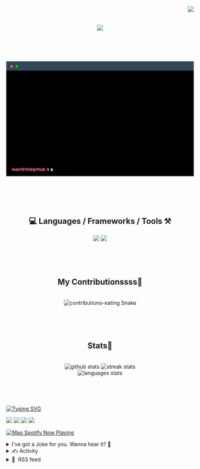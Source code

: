 <!-- VISITOR BADGE -->
<!-- https://github.com/hehuapei/visitor-badge -->

<img align="right" src="https://visitor-badge.laobi.icu/badge?page_id=mao1910.mao1910&left_color=%2379DAF9&right_color=%23FE6E96" />


<!-- TYPING SVG -->
<!-- https://github.com/DenverCoder1/readme-typing-svg -->

<h1 align="center">
    <img src="https://readme-typing-svg.herokuapp.com/?font=Righteous&size=35&center=true&vCenter=true&width=500&height=70&color=FE6E96&font=poppins&duration=5000&lines=Hi+There!+👋;+I'm+Mao!;" />
</h1>

<br/>

<!-- CODE/TERMINAL ABOUT ME -->
<h1 align="center">
<img src="./assets/terminal-5.gif" alt="Terminal" />
</h1>

<br/><br/><br/>


<!-- TECHNOLOGIES LOGOS -->
<!-- https://github.com/tandpfun/skill-icons -->

<h2 align="center">💻 Languages / Frameworks / Tools ⚒️</h2>
<div align="center">
    <img src="https://skillicons.dev/icons?i=javascript,typescript,angular,react,html,css,scss,bootstrap,cs,java,spring" />
    <img src="https://skillicons.dev/icons?i=flutter,firebase,supabase,mysql,git,github,gitlab,vscode,idea,maven,figma" />
</div>

<br/><br/><br/>


<!-- CONTRIBUTIONS SNAKE GAME -->
<!-- https://github.com/Platane/snk -->

<div align="center">
  <h2> My Contributionssss🐍 </h2>
  <br>
  <img alt="contributions-eating Snake" src="https://raw.githubusercontent.com/mao1910/mao1910/output/github-contribution-grid-snake.svg" />

  <!-- Four lines below suggested by Planate for Dark mode-->
  <picture>
  <source media="(prefers-color-scheme: dark)" srcset="github-snake-dark.svg" />
  <source media="(prefers-color-scheme: light)" srcset="github-snake.svg" />
  </picture>
  
  <br/><br/><br/>
</div>


<!-- GITHUB STATS -->
<!-- https://github.com/DenverCoder1/github-readme-streak-stats -->
<!-- https://github.com/anuraghazra/github-readme-stats -->
<!-- https://github-readme-stats-mao1910.vercel.app/ My own Vercel deployment-->

<h2 align="center"> Stats📝 </h2>
  <br>
<div align=center>
  <img width=429 src="https://github-readme-stats-mao1910.vercel.app/api?username=mao1910&count_private=true&show_icons=true&theme=dracula&rank_icon=github&hide=contribs&border_radius=10&border_color=79DAF9" alt="github stats"/>
  <img width=396 src="https://streak-stats.demolab.com/?user=mao1910&count_private=true&theme=dracula&currStreakNum=79DAF9&currStreakLabel=FE6E96&border_radius=10&border=79DAF9" alt="streak stats"/>
  <br/>
  <img src="https://github-readme-stats-mao1910.vercel.app/api/top-langs/?username=mao1910&layout=compact&theme=dracula&border_radius=10&size_weight=0.5&count_weight=0.5&border_color=79DAF9" alt="languages stats" />
</div>

<br/><br/><br/>


<!-- FOOTER -->
<!-- https://github.com/DenverCoder1/readme-typing-svg -->
<!-- https://readme-typing-svg.demolab.com/demo/ -->

<a href="https://git.io/typing-svg"><img src="https://readme-typing-svg.demolab.com?font=Poppins&pause=1000&color=FE6E96&width=535&lines=Thanks+for+dropping+by!;Feel+free+to+check+any+of+the+Socials+below+%F0%9F%91%87;Or+the+Joke+Of+The+Day+if+you're+down+for+a+giggle+%F0%9F%98%9D;Hope+to+see+you+again+%F0%9F%91%8A;Uh%3F+You're+still+here%3F;Well...+I'm+running+out+of+things+to+say...;Tell+you+what%2C+due+to+your+effort+and+perseverance%2C;I+shall+present+you+with+a+short+poem%3A;%22To+code%2C+or+not+to+code%2C+that+is+the+question%3A;Whether+'tis+nobler+in+the+IDE+to+debug;The+errors+and+issues+of+outrageous+software%2C;Or+to+take+up+the+keyboard+against+a+sea+of+bugs;And+by+coding%2C+end+them.%22;by+William+Shakespeare%2C+probably.+;Pretty+sure+that's+Hamlet's.;Alrighty%2C+this+has+been+fun.;But+I'll+restart+the+loop+now...+see+ya+soon!" alt="Typing SVG" /></a>


<!--  SOCIAL NETWORKS -->
<!-- https://github.com/alexandresanlim/Badges4-README.md-Profile -->

  <div> 
    <a href="https://www.linkedin.com/" target="_blank"><img src="https://img.shields.io/badge/-LinkedIn-%230077B5?style=for-the-badge&logo=linkedin&logoColor=white" target="_blank"></a> <!-- ADD LINKEDIN PROFILE -->
    <a href = "https://www.google.com"><img src="https://img.shields.io/badge/Portfolio-4285F4?style=for-the-badge&logo=Google-chrome&logoColor=white" target="_blank"></a> <!-- ADD PORTFOLIO WEBSITE -->
    <a href="https://discord.gg" target="_blank"><img src="https://img.shields.io/badge/Discord-7289DA?style=for-the-badge&logo=discord&logoColor=white" target="_blank"></a> <!-- ADD DISCORD -->
    <a href = "mao1910dev@gmail.com"><img src="https://img.shields.io/badge/Gmail-D14836?style=for-the-badge&logo=gmail&logoColor=white" target="_blank"></a>
  </div>


<!-- SPOTIFY PLAYING-->
<!-- https://github.com/novatorem/novatorem -->
<!-- https://spotify-now-playing-novatorem-git-main-mao1910.vercel.app/ My own Vercel deployment-->

[<img width=438px src="https://spotify-now-playing-git-main-mao1910.vercel.app//api/spotify/?border_color=FE6E96" alt="Mao Spotify Now Playing" />](https://open.spotify.com/user/31542et242zglhf42ydrtqgvuvde)


<!-- JOKE OF THE DAY -->
<!-- https://github.com/ABSphreak/readme-jokes -->
<!-- https://readme-jokes-git-master-mao1910.vercel.app/ My own Vercel deployment-->

<details>
<summary>I've got a Joke for you. Wanna hear it? 🙈</summary>

<br/>

 <tr>
 <td style="padding-top:4px"><img src = "https://readme-jokes-git-master-mao1910.vercel.app/api?&theme=dracula"></td>
 </tr>

</details>


<!-- ACTIVITY -->
<!-- https://github.com/jamesgeorge007/github-activity-readme -->


<details>
<summary>✍️ Activity</summary>

<br/>
<!-- START_SECTION:activity -->
<!--END_SECTION:activity-->

</details>


<!-- RSS FEED -->
<!-- https://github.com/gautamkrishnar/blog-post-workflow -->


<details>
<summary>📕 &nbsp;RSS feed</summary>

<br/>

<!-- BLOG-POST-LIST:START -->
 #### - [Boost Your Productivity with the Top 10 AI Tools](https://dev.to/ronakmunjapara/boost-your-productivity-with-the-top-10-ai-tools-1ma) 
 <details><summary>Article</summary> <p><a href="https://res.cloudinary.com/practicaldev/image/fetch/s--bRKZKB4w--/c_limit%2Cf_auto%2Cfl_progressive%2Cq_auto%2Cw_800/https://dev-to-uploads.s3.amazonaws.com/uploads/articles/5pkpv5i99b710nzs5w74.jpeg" class="article-body-image-wrapper"><img src="https://res.cloudinary.com/practicaldev/image/fetch/s--bRKZKB4w--/c_limit%2Cf_auto%2Cfl_progressive%2Cq_auto%2Cw_800/https://dev-to-uploads.s3.amazonaws.com/uploads/articles/5pkpv5i99b710nzs5w74.jpeg" alt="Image description" width="800" height="500"></a><br>
In today's fast-paced digital world, staying productive is a key challenge. With an ever-increasing workload and constant distractions, finding ways to boost your productivity is essential. Thankfully, technology has come to the rescue, and Artificial Intelligence (AI) is at the forefront of this productivity revolution.</p>

<h2>
  
  
  Introduction
</h2>

<p>AI tools have rapidly evolved to become indispensable for professionals and businesses looking to streamline their work processes, automate repetitive tasks, and make data-driven decisions. In this article, we'll explore the top 10 AI tools that can significantly enhance your productivity.</p>

<h2>
  
  
  1. <strong>Grammarly</strong>
</h2>

<p><strong>Grammarly</strong> is a writing assistant powered by AI. It helps you write clear, error-free, and engaging content. From proofreading emails to enhancing your writing style, Grammarly ensures that your communication is top-notch.</p>

<h2>
  
  
  2. <strong>Trello</strong>
</h2>

<p><strong>Trello</strong> uses AI to simplify project management. With its intuitive boards, lists, and cards, you can organize tasks efficiently. AI-powered suggestions help you stay on track and meet deadlines.</p>

<h2>
  
  
  3. <strong>Zapier</strong>
</h2>

<p><strong>Zapier</strong> automates workflows by connecting your favorite apps. AI-driven "Zaps" allow you to set up triggers and actions, saving you time and effort on repetitive tasks.</p>

<h2>
  
  
  4. <strong>Otter.ai</strong>
</h2>

<p><strong>Otter.ai</strong> is your AI note-taking assistant. It transcribes meetings, interviews, and lectures, making it easy to search for and reference important information.</p>

<h2>
  
  
  5. <strong>Asana</strong>
</h2>

<p><strong>Asana</strong> utilizes AI to streamline project management. Its automation features help teams collaborate seamlessly, track progress, and achieve goals efficiently.</p>

<h2>
  
  
  6. <strong>Calendly</strong>
</h2>

<p><strong>Calendly</strong> simplifies scheduling with AI-powered availability. Say goodbye to back-and-forth emails when trying to set up meetings or appointments.</p>

<h2>
  
  
  7. <strong>RescueTime</strong>
</h2>

<p><strong>RescueTime</strong> provides insights into your digital habits. AI analyzes your online activities, helping you identify where your time goes and how to improve focus.</p>

<h2>
  
  
  8. <strong>Salesforce Einstein</strong>
</h2>

<p><strong>Salesforce Einstein</strong> is AI for CRM. It enhances customer relationship management by providing predictive analytics, automating tasks, and personalizing customer experiences.</p>

<h2>
  
  
  9. <strong>Hootsuite</strong>
</h2>

<p><strong>Hootsuite</strong> uses AI to simplify social media management. Schedule posts, analyze performance, and engage with your audience efficiently.</p>

<h2>
  
  
  10. <strong>Notion</strong>
</h2>

<p><strong>Notion</strong> is an all-in-one workspace powered by AI. It's a versatile tool for notes, databases, and project management, keeping your work organized and accessible.</p>

<h2>
  
  
  Conclusion
</h2>

<p>Embracing AI tools can transform the way you work, boosting your productivity and helping you achieve more in less time. Whether you're a student, professional, or business owner, integrating these AI tools into your workflow can make a significant difference. Stay ahead of the productivity curve with AI assistance.</p>

<p>Incorporate these AI tools into your daily routine, and you'll soon find yourself accomplishing tasks more efficiently, leaving you with valuable time to focus on what truly matters.</p>

<h1>
  
  
  FAQs
</h1>

<p><strong>Q1:</strong> Are these AI tools suitable for beginners?</p>

<p>Yes, most of these tools are beginner-friendly and offer user-friendly interfaces and helpful tutorials.</p>

<p><strong>Q2:</strong> Are there any free versions of these AI tools?</p>

<p>Many of these tools offer free versions with limited features. However, to unlock their full potential, you may want to consider premium plans.</p>

<p><strong>Q3:</strong> How can AI tools enhance team collaboration?</p>

<p>AI tools like Trello and Asana streamline project management, making it easier for teams to</p>

<p>Subscribing my Free AI newsletter for AI tools Update <a href="https://thedigitalduo.beehiiv.com/subscribe">Click Here</a>.</p>

 </details> 
 <hr /> 

 #### - [**Don't Miss!!!** TOP Google Penalties Guide](https://dev.to/noobizdev/dont-miss-top-google-penalties-guide-4dcd) 
 <details><summary>Article</summary> <h2>
  
  
  Understanding Google Penalties
</h2>

<p>Google Penalties refer to punitive actions taken by Google against websites that violate its guidelines and standards. These penalties can negatively impact a website's search engine ranking and visibility.</p>

<h2>
  
  
  List of Google Penalties
</h2>

<p>A comprehensive list of Google Penalties includes various penalties that Google may impose on websites for violating its guidelines. These penalties can impact a site's ranking and visibility. Here are some notable Google Penalties:</p>

<ol>
<li>Algorithmic Penalties: These are automatic penalties triggered by Google's algorithms, such as Panda (content quality), Penguin (link quality), and Hummingbird (semantic search).</li>
<li>Manual Actions: Google's manual reviewers can impose penalties for issues like unnatural links, thin content, or spammy structured markup.</li>
<li>Mobile-Friendly Penalty: Websites not optimized for mobile devices can face lower rankings in mobile search results.</li>
<li>Page Quality Penalty: For low-quality content, including duplicate, thin, or irrelevant content.</li>
<li>Link-Related Penalties: Includes penalties for unnatural links, paid links, or link schemes.</li>
<li>Security Issues: Sites with security vulnerabilities may face penalties for the safety of users.</li>
<li>User Experience Penalties: Slow-loading pages and intrusive interstitials can lead to lower rankings.</li>
<li>Cloaking Penalty: Penalizes websites that show different content to users and search engines.</li>
<li>Intrusive Interstitials Penalty: Sites with pop-ups that disrupt user experience on mobile devices can be penalized.</li>
<li>Ad-Related Penalties: Sites with too many ads or deceptive ad placements may face penalties.</li>
</ol>

<h2>
  
  
  How to Avoid a Google Penalty?
</h2>

<p>To avoid Google penalties and maintain a healthy online presence, follow these essential tips:</p>

<ol>
<li>Quality Content: Create high-quality, original, and relevant content. Avoid duplicate or low-value content that can trigger penalties.</li>
<li>Keyword Usage: Use keywords naturally and avoid keyword stuffing. Ensure your content serves the user's intent.</li>
<li>Mobile-Friendly Design: Ensure your website is responsive and mobile-friendly for a better user experience.</li>
<li>Page Speed: Optimize page loading times to improve user satisfaction and SEO rankings.</li>
<li>Backlink Quality: Build high-quality, relevant backlinks and avoid spammy link-building practices.</li>
</ol>

<p>you can Read more About <strong><a href="https://noobizdev.tech/the-ultimate-guide-to-google-penalties-complete-list-and-recovery-strategies/">Google Penalties Giude And Complete List and Recovery Strategies</a></strong></p>

<blockquote>
<p>Let's spread the love! <br>
Don't forget to leave a comment, like, and save this post.<br>
Thanks for reading, See you next time... ❤️👋</p>
</blockquote>

<h2>
  
  
  Conclusion
</h2>

<p>By ceasing any black hat SEO practices, implementing security and moderation tools on your site, and focusing on truly quality content, you can avoid Google penalties, improve your ranking and traffic, and protect your site from hackers.</p>

 </details> 
 <hr /> 

 #### - [Creating an 👩‍💻 Open Source Search Platform: Search Engines with AI - Swirl 🌌](https://dev.to/swirl/creating-an-open-source-search-platform-search-engines-with-ai-swirl-2m0h) 
 <details><summary>Article</summary> <blockquote>
<p>Swirl is an Open-Source Search Engine written in Python. Powered by Large Language Models (LLMs) &amp; ChatGPT along with ML &amp; NLP Algorithms.</p>
</blockquote>

<p>Before wasting time, let me introduce Swirl. This unified open-source search platform built with Python and Django seamlessly unifies searches across databases (SQL and NoSQL), cloud services, search providers, data siloes, and tools like Miro, Jira, GitHub, etc.</p>

<p>With Swirl, users can conduct a single query, instantly pooling and presenting relevant data from multiple platforms in one consolidated UI.</p>

<p><strong><a href="https://github.com/swirlai/swirl-search">Swirl on GitHub 👇</a></strong></p>

<p>Link: <a href="https://github.com/swirlai/swirl-search">https://github.com/swirlai/swirl-search</a>🌌</p>

<p><a href="https://github.com/swirlai/swirl-search"><img src="https://res.cloudinary.com/practicaldev/image/fetch/s--c8VOh2O8--/c_limit%2Cf_auto%2Cfl_progressive%2Cq_auto%2Cw_800/https://dev-to-uploads.s3.amazonaws.com/uploads/articles/5pjduz4fq70dc1bfe0x7.png" alt="Swirl Search on GitHub" width="800" height="256"></a></p>

<h2>
  
  
  The Hunt for Open Source Search Platforms 🕵️‍♀️
</h2>

<p>Search is everywhere in our daily lives. Giants like Google Search, Bing, and Duck Duck make it easy for us to find information at the click of a button.</p>

<p>However, the choices are somewhat limited for businesses, startups, and developers looking to incorporate search functionality into their platforms without being bound to these major players. Most enterprise-level search engines come with licensing fees or restrictions. Integration options such as Google's Programmable Search Engine and Algolia are powerful. Still, they might not always cater to the specific needs of all businesses, especially when customization and self-hosting are concerned.</p>

<p>This brings out the need for open-source search engines. For all the users trying to integrate search into their platforms, Swirl serves as one of the best choices. Built on Python, and it's highly customizable. Being free and open-source, it carries the Apache 2.0 License, which means developers and businesses can utilize and modify it without any licensing costs. The teams can contribute towards its development by doing improvements, bug fixes, and feature enhancements.</p>

<p><a href="https://res.cloudinary.com/practicaldev/image/fetch/s--sCvN1BF_--/c_limit%2Cf_auto%2Cfl_progressive%2Cq_auto%2Cw_800/https://dev-to-uploads.s3.amazonaws.com/uploads/articles/h40hcuneineb0lys85jz.png" class="article-body-image-wrapper"><img src="https://res.cloudinary.com/practicaldev/image/fetch/s--sCvN1BF_--/c_limit%2Cf_auto%2Cfl_progressive%2Cq_auto%2Cw_800/https://dev-to-uploads.s3.amazonaws.com/uploads/articles/h40hcuneineb0lys85jz.png" alt="Searching for Open Source Search Engines" width="400" height="200"></a></p>

<h2>
  
  
  Dealing with Many Data Sources, Data Bases, and Data Siloes 😿
</h2>

<p>As any startup or company grows, so does the size of its data and databases. Eventually, the complexity of finding the correct information increases as well. As these organizations expand, they inevitably accumulate data in various forms – traditional documents, code repositories, spreadsheets, or more structured databases like SQL and NoSQL. The real challenge, however, is not just storing this large volume of data but efficiently retrieving the information when needed.</p>

<p><a href="https://res.cloudinary.com/practicaldev/image/fetch/s--4RHH0UvF--/c_limit%2Cf_auto%2Cfl_progressive%2Cq_auto%2Cw_800/https://dev-to-uploads.s3.amazonaws.com/uploads/articles/bgpo66icr4n6abwng2b2.png" class="article-body-image-wrapper"><img src="https://res.cloudinary.com/practicaldev/image/fetch/s--4RHH0UvF--/c_limit%2Cf_auto%2Cfl_progressive%2Cq_auto%2Cw_800/https://dev-to-uploads.s3.amazonaws.com/uploads/articles/bgpo66icr4n6abwng2b2.png" alt="Where is the Data? We should have used Swirl" width="800" height="800"></a></p>

<p><em>So, in which database is our document lying? Is it in USE_CASE_1 or USE_CASE_2?<br>
A typical scenario is when you need data and don't know where.</em></p>

<p>The diversity of data sources adds another layer of complexity. Imagine sifting through a vast library where books, journals, handwritten notes, and digital records are all stored haphazardly. Sounds daunting, right? That’s precisely the scenario many businesses face today. Different data types, coupled with isolated data siloes, can make it a Herculean task for employees to locate the correct information promptly.</p>

<p>Swirl connects to multiple data sources and can search in all. Swirl is a centralized hub, enabling streamlined searches across all integrated data sources. This simplifies the search process and ensures that no crucial information gets overlooked because of its origin or format.</p>

<h2>
  
  
  Using LLMs with Search and Bringing Multiple Data Sources Together 🤝
</h2>

<p>Swirl distributes user queries to search engines, databases, and other enterprise cloud services using their existing APIs and standards-based security mechanisms like OAuth2. Swirl asynchronously normalizes and re-ranks the unified results using large language models.</p>

<p>Let's understand how Swirl works.</p>

<ol>
<li>The user provides the data sources to which Swirl integrates.</li>
<li>The user creates a query to search for.</li>
<li>Swirl sends those queries to each source.</li>
<li>Get the response and find the best using LLMs.</li>
<li>Swirl then gets the citations in an async pipe.</li>
<li>It then fetches the top results and creates a prompt.</li>
<li>It sends the data + prompt to ChatGPT (or any LLM).</li>
<li>Swirl returns answers with ChatGPT insights.</li>
</ol>

<h3>
  
  
  Diagram Explaining Swirl Search with ChatGPT as a configured LLM
</h3>

<p><a href="https://res.cloudinary.com/practicaldev/image/fetch/s--4-KNMib0--/c_limit%2Cf_auto%2Cfl_progressive%2Cq_auto%2Cw_800/https://dev-to-uploads.s3.amazonaws.com/uploads/articles/fi3dradgja7t3scn57a5.png" class="article-body-image-wrapper"><img src="https://res.cloudinary.com/practicaldev/image/fetch/s--4-KNMib0--/c_limit%2Cf_auto%2Cfl_progressive%2Cq_auto%2Cw_800/https://dev-to-uploads.s3.amazonaws.com/uploads/articles/fi3dradgja7t3scn57a5.png" alt="How Swirl Works" width="800" height="516"></a></p>

<p><em>A diagram explaining how Swirl can work with multiple data sources and provide results with ChatGPT insights.</em></p>

<p>The whole search process is simplified, and setting up Swirl is pretty straightforward. To state Raman Ramanenkou of Sense.</p>

<blockquote>
<p>“Setting up and running Swirl in a Docker container is incredibly straightforward—it takes just a few minutes.<br>
~ Raman Ramanenkou of Sense</p>
</blockquote>

<p>Data privacy and security are essential while searching. People should only be able to search for information they can access in any corporation. Swirl incorporates OAuth2 authentication. This means that the access and visibility of data are tightly controlled based on the credentials of the individual searching. It ensures that sensitive information remains restricted, and only those with the necessary permissions can view it.</p>

<p>Therefore, someone who doesn't have access to critical files cannot search for them or even know that they exist.</p>

<h2>
  
  
  Retrieval Augmented Generation (RAG) using Swirl ✨
</h2>

<p>Retrieval Augmented Generation (RAG) is a technique where information retrieval is combined with text generation. In simpler terms, RAG first fetches relevant data by searching and then crafts an answer based on that data using Large Language Models; a widely popular example is Bing AI Chat. You can create a dynamic knowledge base by implementing RAG on your data sets.</p>

<p>Swirl helps you create a chatbot for your data with ease. You can integrate the power of ChatGPT enterprise with Swirl and then generate answers on the fly. You don't need any extra database to store any information. Just search.</p>

<p>Swirl can retrieve accurate information and obtain answers complete with citations to the original documents. This will supercharge your productivity. And you will have reliable and referenced information at your fingertips.</p>

<p><a href="https://res.cloudinary.com/practicaldev/image/fetch/s--_XLk9n90--/c_limit%2Cf_auto%2Cfl_progressive%2Cq_auto%2Cw_800/https://dev-to-uploads.s3.amazonaws.com/uploads/articles/opamzs2cq4jr51dcja2c.png" class="article-body-image-wrapper"><img src="https://res.cloudinary.com/practicaldev/image/fetch/s--_XLk9n90--/c_limit%2Cf_auto%2Cfl_progressive%2Cq_auto%2Cw_800/https://dev-to-uploads.s3.amazonaws.com/uploads/articles/opamzs2cq4jr51dcja2c.png" alt="RAG using Swirl" width="800" height="471"></a></p>

<p><em>An example is when we search for Sid Probstein using ChatGPT and then search again using Swirl's RAG pipeline. We get the document used for generating the answer in the link at the bottom left.</em></p>

<h2>
  
  
  Get Started with Swirl 💻
</h2>

<p>If you want to try Swirl and get it up and running at no cost. Head to the GitHub page and check it out. 👇</p>

<p>GitHub 🔗: <a href="https://github.com/swirlai/swirl-search">Swirl on GitHub 🌌</a></p>

<p>💿Installing instructions: <a href="https://github.com/swirlai/swirl-search#try-swirl-now-in-docker">Getting started with Swirl</a></p>

<p>📃 Documentation: <a href="https://github.com/swirlai/swirl-search/wiki">Swirl Wiki</a></p>

<p><strong>A snapshot of Swirl UI when running</strong></p>

<p><a href="https://res.cloudinary.com/practicaldev/image/fetch/s--lXhlAJpB--/c_limit%2Cf_auto%2Cfl_progressive%2Cq_auto%2Cw_800/https://dev-to-uploads.s3.amazonaws.com/uploads/articles/8iiil9klnh87f4ibhqsg.png" class="article-body-image-wrapper"><img src="https://res.cloudinary.com/practicaldev/image/fetch/s--lXhlAJpB--/c_limit%2Cf_auto%2Cfl_progressive%2Cq_auto%2Cw_800/https://dev-to-uploads.s3.amazonaws.com/uploads/articles/8iiil9klnh87f4ibhqsg.png" alt="Galaxy UI" width="800" height="494"></a></p>

<p><em>Swirl in Action with the Galaxy UI</em></p>




<p>Swirl is a community-driven 👩‍💻 open-source project. We welcome individuals interested in creating a search platform and contributing to the project's development. If you are interested in learning about the project and want to contribute or begin your open-source journey with us. We'd gladly guide you and help you understand and create your first open-source contribution. 🤗</p>

<p><a href="https://join.slack.com/t/swirlmetasearch/shared_invite/zt-22ozfml3o-oqe7sWvB5jw6xEwv1duW4g">Join our Slack Community. 💖</a></p>

<p>Please give us a Star 🌟 on <a href="https://github.com/swirlai/swirl-search">GitHub.</a></p>

<p><a href="https://twitter.com/SWIRL_SEARCH">Follow us on</a> <a href="https://twitter.com/SWIRL_SEARCH">Twitter/𝕏</a> for updates.</p>

 </details> 
 <hr /> 

 #### - [Index Optimization in Database Query Performance: Guidelines and Real-world Examples](https://dev.to/nightbird07/index-optimization-in-database-query-performance-guidelines-and-real-world-examples-4f80) 
 <details><summary>Article</summary> <p>Don’t get too smug with your current level after reading a ton of articles (especially, mine) because today, I am going to throw some curveballs at you and if you can hit them all, then you are truly a geek and you deserve a party popper. In the world of database query optimization, the choice of indexes can make or break your queries. This article reveals the secrets of picking and tweaking indexes, supported by real-world examples. We’ll talk about situations where the right index can make your query fly and when it might need a makeover.</p>

<h2>
  
  
  <strong>Recap on Index Optimization:</strong>
</h2>

<p>And I know you are looking for a cheat sheet, so here is one that could jog your truly brilliant memory when you were diligent. Here’s a crisp recap of key index concepts that can help you nail the questions:</p>

<ol>
<li><p><strong>Single-Column Indexes:</strong> An index on a single column is effective for filtering data based on that column's values. For example, creating an index on a <code>date_column</code> with the current data-- case sensitive,can accelerate queries that involve date-based filtering.</p></li>
<li><p><strong>Multi-Column Indexes:</strong> In scenarios where queries involve filtering by multiple columns or sorting by one column, a multi-column index can be advantageous. It optimizes both filtering and sorting operations. For instance, an index on <code>(a, date_column)</code> works well when filtering by <code>a</code> and sorting by <code>date_column</code>(ordere matters).</p></li>
<li><p><strong>Multi-Purpose Indexes:</strong> Sometimes, a single index can serve multiple query patterns. If you have queries filtering by different combinations of columns, a multi-column index that covers all relevant columns, such as <code>(a, b)</code>, can be beneficial for optimizing these queries.</p></li>
<li><p><strong>Pattern Search Indexes:</strong> When performing text pattern searches, consider using specialized index types like <code>varchar_pattern_ops</code>. These indexes are tailored for efficient pattern matching, as seen in the 'text LIKE' query.</p></li>
<li><p><strong>Impact of Conditions:</strong> Introducing additional conditions to a query can affect its performance. Whether it makes the query slower, faster, or keeps it the same depends on the specific data and query. Evaluating these changes is essential for efficient indexing.</p></li>
</ol>




<p>for each question you have to choose <br>
1- <strong>Good Fit</strong><br>
2- <strong>Bad Fit</strong> -- could be optimized. </p>

<h3>
  
  
  Question1
</h3>



<div class="highlight js-code-highlight">
<pre class="highlight sql"><code><span class="k">CREATE</span> <span class="k">INDEX</span> <span class="n">first_name_index</span> <span class="k">ON</span> <span class="n">employee</span><span class="p">(</span><span class="n">first_name</span><span class="p">)</span>

<span class="k">SELECT</span> <span class="k">COUNT</span><span class="p">(</span><span class="o">*</span><span class="p">)</span>
<span class="k">FROM</span> <span class="n">employee</span> 
<span class="k">WHERE</span> <span class="k">UPPER</span><span class="p">(</span><span class="n">first_name</span><span class="p">)</span> <span class="o">=</span> <span class="s1">'GORG'</span><span class="p">;</span>
</code></pre>

</div>






<h3>
  
  
  Question 2
</h3>



<div class="highlight js-code-highlight">
<pre class="highlight sql"><code><span class="k">CREATE</span> <span class="k">INDEX</span> <span class="n">name_index</span> <span class="k">ON</span> <span class="n">employee</span><span class="p">(</span><span class="n">first_name</span><span class="p">,</span><span class="n">last_name</span><span class="p">)</span>

<span class="k">SELECT</span> <span class="n">first_name</span><span class="p">,</span> <span class="n">last_name</span> <span class="k">FROM</span> <span class="n">employee</span>
<span class="k">WHERE</span> <span class="n">last_name</span> <span class="o">=</span> <span class="s1">'OoPs'</span>
<span class="k">ORDER</span> <span class="k">BY</span> <span class="n">first_name</span> <span class="k">DESC</span>
<span class="k">FETCH</span> <span class="k">FIRST</span> <span class="mi">2</span> <span class="k">ROW</span> <span class="k">ONLY</span>
</code></pre>

</div>






<h3>
  
  
  Question 3
</h3>



<div class="highlight js-code-highlight">
<pre class="highlight sql"><code><span class="k">CREATE</span> <span class="k">INDEX</span> <span class="n">name_index</span> <span class="k">ON</span> <span class="n">employee</span><span class="p">(</span><span class="n">first_name</span><span class="p">,</span><span class="n">last_name</span><span class="p">)</span>

<span class="k">SELECT</span> <span class="n">first_name</span><span class="p">,</span> <span class="n">last_name</span> <span class="k">FROM</span> <span class="n">employee</span>
<span class="k">WHERE</span> <span class="n">last_name</span> <span class="o">=</span> <span class="s1">'OoPs'</span>
<span class="k">AND</span> <span class="n">first_name</span> <span class="o">=</span> <span class="s1">'Hahah'</span>

<span class="k">SELECT</span> <span class="n">first_name</span><span class="p">,</span> <span class="n">last_name</span> <span class="k">FROM</span> <span class="n">employee</span>
<span class="k">WHERE</span> <span class="n">last_name</span> <span class="o">=</span> <span class="s1">'OoPs'</span>
</code></pre>

</div>






<h3>
  
  
  Question 4
</h3>



<div class="highlight js-code-highlight">
<pre class="highlight sql"><code><span class="k">CREATE</span> <span class="k">INDEX</span> <span class="n">notes_index</span> <span class="k">ON</span> <span class="n">employee</span><span class="p">(</span><span class="n">notes</span> <span class="n">text_pattern_ops</span><span class="p">)</span>

<span class="k">SELECT</span> <span class="n">notes</span> <span class="k">FROM</span> <span class="n">employee</span> 
<span class="k">WHERE</span> <span class="n">notes</span> <span class="k">LIKE</span> <span class="s1">'late%'</span>
</code></pre>

</div>






<h3>
  
  
  Tips
</h3>

<p>1- Indexes can only be used from left to right side. If the first index column is not in the where clause, the index is of little help.<br>
2- Use an index-only scan for queries that access many rows but only a few columns.<br>
Avoid select * to increase chances for an index-only scan.</p>




<p>please, refer to the comment section to see the answer and rate yourself and don't forget to give yourself a Confetti. </p>

 </details> 
 <hr /> 

 #### - [DevOpsDays Ukraine: Disaster Recovery at scale on September 14-15th ⚙️](https://dev.to/devopsdays_kyiv/devopsdays-ukraine-disaster-recovery-at-scale-on-september-14-15th-3hai) 
 <details><summary>Article</summary> <p>Hey folks! We’re happy to invite you to DevOpsDays Ukraine: Disaster Recovery at scale on September 14-15th⚙️<br>
Get ready for a two-day DevOps journey:</p>

<p>🔸 Fireside Chat with the co-founder of DevOpsDays, Patrick Debois. <br>
🔸 Cultural Talks by top experts Charity Majors, Iaroslav Molochko, Manuel Pais, Adriana Villela just to name a few.</p>

<p>Some of the topics: </p>

<ul>
<li>Emergency cloud migration and cost optimization tricks during
the first months of a full-scale invasion of Ukraine</li>
<li>Compliance and Regulatory Standards Are Not Incompatible With Modern Development Best Practices</li>
<li>Beyond Engineering: The Future of Platforms</li>
<li>The Case for Self-Service Tooling</li>
<li>Key strategies to overcome the challenges of operating</li>
</ul>

<p>🔸 Ignite talks: DevOps in GameDev, Socio-Technical Engineering, FQDN Egress Control and much more.</p>

<p>And finally online networking on Open-Spaces with like-minded experts from around the world. </p>

<p>Check out agenda &amp; register 👉 <a href="https://www.devopsdays.com.ua">https://www.devopsdays.com.ua</a> <br>
When? September 14-15<br>
Where? Online</p>

<p>Can't wait to see y'all!</p>

<p><a href="https://res.cloudinary.com/practicaldev/image/fetch/s--gfPK3wDW--/c_limit%2Cf_auto%2Cfl_progressive%2Cq_auto%2Cw_800/https://dev-to-uploads.s3.amazonaws.com/uploads/articles/uy8jch4lmeijjrmdf1ym.png" class="article-body-image-wrapper"><img src="https://res.cloudinary.com/practicaldev/image/fetch/s--gfPK3wDW--/c_limit%2Cf_auto%2Cfl_progressive%2Cq_auto%2Cw_800/https://dev-to-uploads.s3.amazonaws.com/uploads/articles/uy8jch4lmeijjrmdf1ym.png" alt="DevOpsDays Ukraine speakers" width="800" height="533"></a></p>

 </details> 
 <hr /> 
<!-- BLOG-POST-LIST:END -->
</table>
</details>


<!-- TODO
Change the 3stats boxes around, possibly two on top and one on bottom
Fix RSSfeed
Fix Spotify Playlists
Fix Socials [Portfolio, Discord, Linkedin]
In the future, add Public Repositories of Selected Projects
-->

